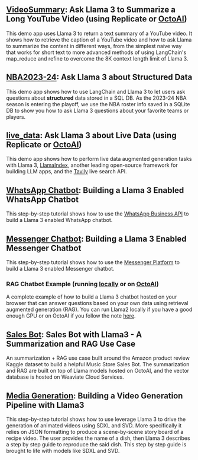 ## [VideoSummary](video_summary.ipynb): Ask Llama 3 to Summarize a Long YouTube Video (using Replicate or [OctoAI](../3p_integration/octoai/video_summary.ipynb))
This demo app uses Llama 3 to return a text summary of a YouTube video. It shows how to retrieve the caption of a YouTube video and how to ask Llama to summarize the content in different ways, from the simplest naive way that works for short text to more advanced methods of using LangChain's map_reduce and refine to overcome the 8K context length limit of Llama 3.

## [NBA2023-24](./coding/text2sql/structured_llama.ipynb): Ask Llama 3 about Structured Data
This demo app shows how to use LangChain and Llama 3 to let users ask questions about **structured** data stored in a SQL DB. As the 2023-24 NBA season is entering the playoff, we use the NBA roster info saved in a SQLite DB to show you how to ask Llama 3 questions about your favorite teams or players.

## [live_data](live_data.ipynb): Ask Llama 3 about Live Data (using Replicate or [OctoAI](../3p_integration/octoai/live_data.ipynb))
This demo app shows how to perform live data augmented generation tasks with Llama 3, [LlamaIndex](https://github.com/run-llama/llama_index), another leading open-source framework for building LLM apps, and the [Tavily](https://tavily.com) live search API.

## [WhatsApp Chatbot](./customerservice_chatbots/whatsapp_llama/whatsapp_llama3.md): Building a Llama 3 Enabled WhatsApp Chatbot
This step-by-step tutorial shows how to use the [WhatsApp Business API](https://developers.facebook.com/docs/whatsapp/cloud-api/overview) to build a Llama 3 enabled WhatsApp chatbot.

## [Messenger Chatbot](./customerservice_chatbots/messenger_llama/messenger_llama3.md): Building a Llama 3 Enabled Messenger Chatbot
This step-by-step tutorial shows how to use the [Messenger Platform](https://developers.facebook.com/docs/messenger-platform/overview) to build a Llama 3 enabled Messenger chatbot.

### RAG Chatbot Example (running [locally](./customerservice_chatbots/RAG_chatbot/RAG_Chatbot_Example.ipynb) or on [OctoAI](../3p_integration/octoai/RAG_chatbot_example/RAG_chatbot_example.ipynb))
A complete example of how to build a Llama 3 chatbot hosted on your browser that can answer questions based on your own data using retrieval augmented generation (RAG). You can run Llama2 locally if you have a good enough GPU or on OctoAI if you follow the note [here](../README.md#octoai_note).

## [Sales Bot](./customerservice_chatbots/sales_bot/SalesBot.ipynb): Sales Bot with Llama3 - A Summarization and RAG Use Case
An summarization + RAG use case built around the Amazon product review Kaggle dataset to build a helpful Music Store Sales Bot. The summarization and RAG are built on top of Llama models hosted on OctoAI, and the vector database is hosted on Weaviate Cloud Services.

## [Media Generation](./MediaGen.ipynb): Building a Video Generation Pipeline with Llama3
This step-by-step tutorial shows how to use leverage Llama 3 to drive the generation of animated videos using SDXL and SVD. More specifically it relies on JSON formatting to produce a scene-by-scene story board of a recipe video. The user provides the name of a dish, then Llama 3 describes a step by step guide to reproduce the said dish. This step by step guide is brought to life with models like SDXL and SVD.
